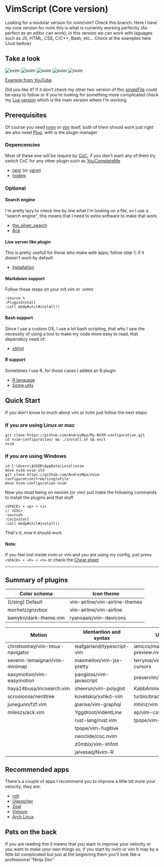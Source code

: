 # VimScript (Core version)

Looking for a modular version for nvim/vim? Check this branch. Here I have
my core version for nvim this is what is currently working perfectly (As
perfect as an editor can work); in this version we can work with laguages
such as JS, HTML, CSS, C/C++, Bash, etc... Check at the examples here (Just
bellow)

## Take a look

![nvim](./.examples/nvim_0.png)
![nvim](./.examples/nvim_1.png)
![nvim](./.examples/nvim_2.png)
![nvim](./.examples/nvim_3.png)
![nvim](./.examples/nvim_4.png)

[Example from YouTube](https://youtu.be/9L-k6n9SQds)

Did you like it? If it don't check my other two version of this
[singleFile](https://github.com/AndresMpa/nvim-configuration/tree/singleFile)
could be easy to follow or if you're looking for something more complicated
check my [Lua version](https://github.com/AndresMpa/nvim-configuration) which
is the main version where I'm working

## Prerequisites

Of course you need [nvim](https://github.com/neovim/neovim/wiki/Installing-Neovim)
or [vim](https://www.vim.org/download.php) itself, both of them should work just
right we also need [Plug](https://github.com/junegunn/vim-plug), with is the plugin
manager

### Depencencies

Most of these one will be require by [CoC](https://github.com/neoclide/coc.nvim),
if you don't want any of them try switch CoC for any other plugin such as
[YouCompleteMe](https://github.com/ycm-core/YouCompleteMe)

- [npm](https://www.npmjs.com/get-npm)
  (or [yarm](https://classic.yarnpkg.com/en/docs/install/#debian-stable))
- [nodejs](https://nodejs.org/es/download/)

### Optional

#### Search engine

I'm pretty lazy to check line by line what I'm looking on a file, so I use a
"search engine", this means that I need to extra software to make that work

- [the_silver_search](https://github.com/ggreer/the_silver_searcher)
- [Ack](https://beyondgrep.com/install/)

#### Live server like plugin

This is pretty usefull for those who make web apps; follow step 1; if it doesn't
work by default

- [Installation](https://github.com/turbio/bracey.vim#installation)

#### Markdown support

Follow these steps on your init.vim or .vimrc

```
:source %
:PluginInstall
:call mkdp#util#install()
```

#### Bash support

Since I use a custom OS, I use a lot bash scripting, that why I saw the necessity of
using a tool to make my code more easy to read, that dependecy need of:

- [shfmt](https://diarioinforme.com/como-usar-shfmt-para-formatear-mejor-los-scripts-de-shell/)

#### R support

Sometimes I use R, for those cases I added an R plugin

- [R language](https://linuxize.com/post/how-to-install-r-on-ubuntu-20-04/)
- [Some utils](https://github.com/jamespeapen/Nvim-R/wiki/Installation)

## Quick Start

If you don't know to much about vim or nvim just follow the next steps:

### If you are using Linux or mac

```
git clone https://github.com/AndresMpa/My-NVIM-configuration.git
cd nvim-configuration/ && ./install.sh && exit
nvim
```

### If you are using Windows

```
cd C:\Users\$USER\AppData\Local\nvim
move nvim nvim_old
git clone https://github.com/AndresMpa/nvim-configuration/tree/singleFile
move nvim-configuration nvim
```

Now you must being on neovim (or vim) just make the following commands to
install the plugins and that stuff

```
<SPACE> + <p> + <i>
// <ESC>
:source%
:CocInstall
:call mkdp#util#install()
```

That's it, now it should work

#### Note:

If you feel lost inside nvim or vim and you are using my config, just
press `<SPACE> + <h> + <h>` or check the [Cheat sheet](./CheatSheet.md)

---

## Summary of plugins

| Color schema          | Icon theme                     |
| --------------------- | ------------------------------ |
| (Using) Default       | vim-airline/vim-airline-themes |
| morhetz/gruvbox       | vim-airline/vim-airline        |
| kamykn/dark-theme.vim | ryanoasis/vim-devicons         |

| Motion                         | Identantion and syntax     | Utilities                    | Autocomplete                  |
| ------------------------------ | -------------------------- | ---------------------------- | ----------------------------- |
| christoomey/vim-tmux-navigator | leafgarland/typescript-vim | iamcco/markdown-preview.nvim | editorconfig/editorconfig-vim |
| severin-lemaignan/vim-minimap  | maxmellon/vim-jsx-pretty   | terryma/vim-multiple-cursors | wakatime/vim-wakatime         |
| easymotion/vim-easymotion      | pangloss/vim-javascript    | preservim/nerdcommenter      | jiangmiao/auto-pairs          |
| haya14busa/incsearch.vim       | sheerun/vim-polyglot       | KabbAmine/vCoolor.vim        | tpope/vim-surround            |
| scrooloose/nerdtree            | kovetskiy/sxhkd-vim        | turbio/bracey.vim            | alvan/vim-closetag            |
| junegunn/fzf.vim               | jparise/vim-graphql        | mhinz/vim-signify            | sirver/ultisnips              |
| mileszs/ack.vim                | Yggdroot/indentLine        | ap/vim-css-color             |                               |
|                                | rust-lang/rust.vim         | tpope/vim-repeat             |                               |
|                                | tpope/vim-fugitive         |                              |                               |
|                                | neoclide/coc.nvim          |                              |                               |
|                                | z0mbix/vim-shfmt           |                              |                               |
|                                | jalvesaq/Nvim-R            |                              |                               |

## Recommended apps

There's a couple of apps I recommend you to improve a little bit
more your velocity, they are:

- [rofi](https://github.com/davatorium/rofi)
- [Ulauncher](https://ulauncher.io/)
- [Zeal](https://zealdocs.org/)
- [Vimium](https://addons.mozilla.org/es/firefox/addon/vimium-ff/?utm_source=addons.mozilla.org&utm_medium=referral&utm_content=search)
- [Arch Linux](https://github.com/AndresMpa/dotfiles)

## Pats on the back

If you are reading this it means that you want to improve your
velocity or you want to make your own things so, if you start by
nvim or vim It may by a little bit complicated but just at the
beginning them you'll look like a professional "Ninja Dev"
